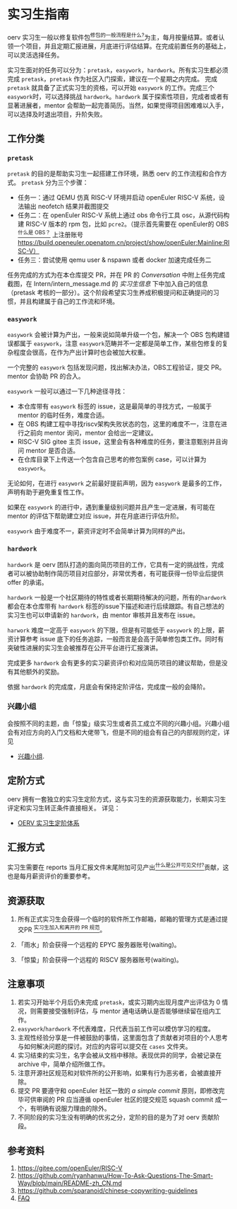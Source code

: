 # 实习生指南

oerv 实习生一般以修复软件包[<sup>修包的一般流程是什么?</sup>](./FAQ.md#修包的一般流程是什么)为主，每月按量结算。或者认领一个项目，并且定期汇报进展，月底进行评估结算。在完成前置任务的基础上，可以灵活选择任务。

实习生面对的任务可以分为：`pretask`，`easywork`，`hardwork`。所有实习生都必须完成 `pretask`，`pretask` 作为社区入门探索，建议在一个星期之内完成。 完成 `pretask` 就具备了正式实习生的资格，可以开始 `easywork` 的工作。完成三个 `easywork`时，可以选择挑战 `hardwork`。`hardwork` 属于探索性项目，完成者或者有显著进展者，mentor 会帮助一起完善简历。当然，如果觉得项目困难难以入手，可以选择及时退出项目，升阶失败。

## 工作分类

### `pretask`

`pretask` 的目的是帮助实习生一起搭建工作环境，熟悉 oerv 的工作流程和合作方式。 `pretask` 分为三个步骤：

- 任务一：通过 QEMU 仿真 RISC-V 环境并启动 openEuler RISC-V 系统，设法输出 neofetch 结果并截图提交
- 任务二：在 openEuler RISC-V 系统上通过 obs 命令行工具 osc，从源代码构建 RISC-V 版本的 rpm 包，比如 `pcre2`。（提示首先需要在 openEuler的 OBS[<sup>什么是 OBS？</sup>](./FAQ.md#什么是-obs) 上注册账号 <https://build.openeuler.openatom.cn/project/show/openEuler:Mainline:RISC-V）>
- 任务三：尝试使用 qemu user & nspawn 或者 docker 加速完成任务二

任务完成的方式为在本仓库提交 PR，并在 PR 的 *Conversation* 中附上任务完成截图，在 Intern/intern_message.md 的 *实习生信息* 下中加入自己的信息（pretask 考核的一部分）。这个阶段希望实习生养成积极提问和正确提问的习惯，并且构建属于自己的工作流和环境。

### `easywork`

`easywork` 会被计算为产出，一般来说如简单升级一个包，解决一个 OBS 包构建错误都属于 `easywork`，注意 `easywork`范畴并不一定都是简单工作，某些包修复的复杂程度会很高，在作为产出计算时也会被加大权重。

一个完整的 `easywork` 包括发现问题，找出解决办法，OBS工程验证，提交 PR。 mentor 会协助 PR 的合入。

`easywork` 一般可以通过一下几种途径寻找：

- 本仓库带有 `easywork` 标签的 issue，这是最简单的寻找方式，一般属于 mentor 的临时任务，难度合适。
- 在 OBS 构建工程中寻找riscv架构失败状态的包，这里的难度不一，注意在进行之前向 mentor 询问，mentor 会给出一定建议。
- RISC-V SIG gitee 主页 issue，这里会有各种难度的任务，要注意甄别并且询问 mentor 是否合适。
- 在仓库目录下上传送一个包含自己思考的修包案例 case，可以计算为 `easywork`。

无论如何，在进行 `easywork` 之前最好提前声明，因为 `easywork` 是最多的工作，声明有助于避免重复性工作。

如果在 `easywork` 的进行中，遇到重量级别问题并且产生一定进展，有可能在 mentor 的评估下帮助建立对应 issue，并在月底进行评估升阶。

`easywork` 由于难度不一，薪资评定时不会简单计算为同样的产出。

### `hardwork`

`hardwork` 是 oerv 团队打造的面向简历项目的工作，它具有一定的挑战性，完成者可以被协助制作简历项目对应部分，非常优秀者，有可能获得一份毕业后提供 offer 的承诺。

`hardwork` 一般是一个社区期待的特性或者长期期待解决的问题，所有的`hardwork` 都会在本仓库带有 `hardwork` 标签的issue下描述和进行后续跟踪。有自己想法的实习生也可以申请新的 `hardwork`，由 mentor 审核并且发布在 issue。

`harwork` 难度一定高于 `easywork` 的下限，但是有可能低于 `easywork` 的上限，薪资计算参考 issue 底下的任务追踪，一般而言是会高于简单修包类工作。同时有突破性进展的实习生会被推荐在公开平台进行汇报演讲。

完成更多 `hardwork` 会有更多的实习薪资评价和对应简历项目的建议帮助，但是没有其他额外的奖励。

依据 `hardwork` 的完成度，月底会有保持定阶评估，完成度一般的会降阶。

### 兴趣小组

会按照不同的主题，由「惊蛰」级实习生或者员工成立不同的兴趣小组。兴趣小组会有对应方向的入门文档和大佬带飞，但是不同的组会有自己的内部规则约定，详见

- [兴趣小组](https://github.com/openeuler-riscv/oerv-admin/groups.md).

## 定阶方式

oerv 拥有一套独立的实习生定阶方式，这与实习生的资源获取能力，长期实习生评定和实习生转正条件直接相关。
详见：

- [OERV 实习生定阶体系](./intern_stage.md)

## 汇报方式

实习生需要在 reports 当月汇报文件末尾附加可见产出[<sup>什么是公开可见交付?</sup>](./FAQ.md#什么是公开可见交付)贡献，这也是每月薪资评价的重要参考。

## 资源获取

1. 所有正式实习生会获得一个临时的软件所工作邮箱，邮箱的管理方式是通过提交PR [<sup>实习生加入和离开的 PR 规范</sup>](./Intern-Transition.md)。

2. 「雨水」阶会获得一个远程的 EPYC 服务器账号(waiting)。

3. 「惊蛰」阶会获得一个远程的 RISCV 服务器账号(waiting)。

## 注意事项

1. 若实习开始半个月后仍未完成 `pretask`，或实习期内出现月度产出评估为 0 情况，则需要接受强制评估，与 mentor 通电话确认是否能够继续留在组内工作。
2. `easywork`/`hardwork` 不代表难度，只代表当前工作可以模仿学习的程度。
3. 主观性经验分享是一件被鼓励的事情，这里面包含了贡献者对项目的个人思考与如何解决问题的探讨。对应的内容可以提交在 `cases` 文件夹。
3. 实习结束的实习生，名字会被从文档中移除。表现优异的同学，会被记录在 archive 中，简单介绍所做工作。
4. 注意开源社区规范和对软件所的公开影响，如果有行为恶劣者，会被直接开除。
5. 提交 PR 要遵守和 openEuler 社区一致的 *a simple commit* 原则，即修改完毕可供审阅的 PR 应当遵循 openEuler 社区的提交规范 squash commit 成一个，有明确有说服力理由的除外。
6. 不同阶段的实习生没有明确的优劣之分，定阶的目的是为了对 oerv 贡献阶段。

## 参考资料

1. <https://gitee.com/openEuler/RISC-V>
2. <https://github.com/ryanhanwu/How-To-Ask-Questions-The-Smart-Way/blob/main/README-zh_CN.md>
3. <https://github.com/sparanoid/chinese-copywriting-guidelines>
4. [FAQ](./FAQ.md)
